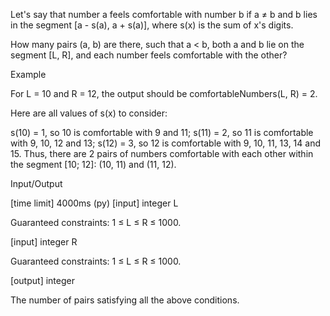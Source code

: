 Let's say that number a feels comfortable with number b if a ≠ b and b lies in the segment [a - s(a), a + s(a)], where s(x) is the sum of x's digits.

How many pairs (a, b) are there, such that a < b, both a and b lie on the segment [L, R], and each number feels comfortable with the other?

Example

For L = 10 and R = 12, the output should be
comfortableNumbers(L, R) = 2.

Here are all values of s(x) to consider:

s(10) = 1, so 10 is comfortable with 9 and 11;
s(11) = 2, so 11 is comfortable with 9, 10, 12 and 13;
s(12) = 3, so 12 is comfortable with 9, 10, 11, 13, 14 and 15.
Thus, there are 2 pairs of numbers comfortable with each other within the segment [10; 12]: (10, 11) and (11, 12).

Input/Output

[time limit] 4000ms (py)
[input] integer L

Guaranteed constraints:
1 ≤ L ≤ R ≤ 1000.

[input] integer R

Guaranteed constraints:
1 ≤ L ≤ R ≤ 1000.

[output] integer

The number of pairs satisfying all the above conditions.
